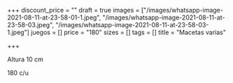 +++
discount_price = ""
draft = true
images = ["/images/whatsapp-image-2021-08-11-at-23-58-01-1.jpeg", "/images/whatsapp-image-2021-08-11-at-23-58-03.jpeg", "/images/whatsapp-image-2021-08-11-at-23-58-03-1.jpeg"]
juegos = []
price = "180"
sizes = []
tags = []
title = "Macetas varias"

+++

Altura 10 cm

180 c/u 